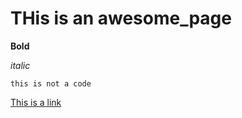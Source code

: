 # THis is an awesome_page
**Bold**

*italic*

```
this is not a code

```
[This is a link](https://github.com/adam-p/markdown-here/wiki/Markdown-Cheatsheet)

